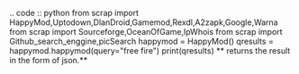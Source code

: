 .. code :: python
from scrap import HappyMod,Uptodown,DlanDroid,Gamemod,Rexdl,A2zapk,Google,Warna
from scrap import Sourceforge,OceanOfGame,IpWhois
from scrap import Github_search_enggine,picSearch
happymod = HappyMod()
qresults = happymod.happymod(query="free fire")
print(qresults)
** returns the result in the form of json.**